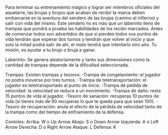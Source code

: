 Para terminar su entrenamiento mágico y lograr ser miembros oficiales del aquelarre, las brujas y brujos que acaban de recibir la marca deben embarcarse en la aventura del sendero de las 
brujas (camino al infierno) y salir con vida del mismo. Este sendero no es más que un laberinto lleno de trampas que pondrá a prueba las habilidades de los recién marcados. Antes de
comenzar todos son advertidos de que si pierden todos sus puntos de vida tendrán que esperar dos turnos y tendrán que volver al inicio y que solo la mitad podrá salir de ahí, el resto 
tendrá que intentarlo otro año. Tu misión, es ayudar a tu brujo o bruja a ganar.

Laberinto:
Se genera aleatoriamente y tanto sus dimensiones como la cantidad de trampas depende de la dificultad seleccionada.

Trampas:
Existen trampas y tesoros:
-Trampa de congelamiento: el jugador no podrá moverse por tres turnos.
-Trampa de teletransportación: el jugador es teletransportado al punto de inicio.
-Trampa de pédida de velocidad: la velocidad se reduce a un movimiento.
-Trampa de daño: resta 15 puntos de vida al jugador.
-Tesoro de sanación: recuperas 10 puntos de vida (si tienes más de 90 recuperas lo que te queda para que sean 100).
-Tesoro de recuperación: anula el efecto de la pérdida de velocidad tanto de la trampa como del tiempo de enfriamiento de la defensa.

Contoles:
Arriba: W o Up Arrow
Abajo: S o Down Arrow
Izquierda: A o Left Arrow
Derecha: D o Right Arrow
Ataque: L
Defensa: K
